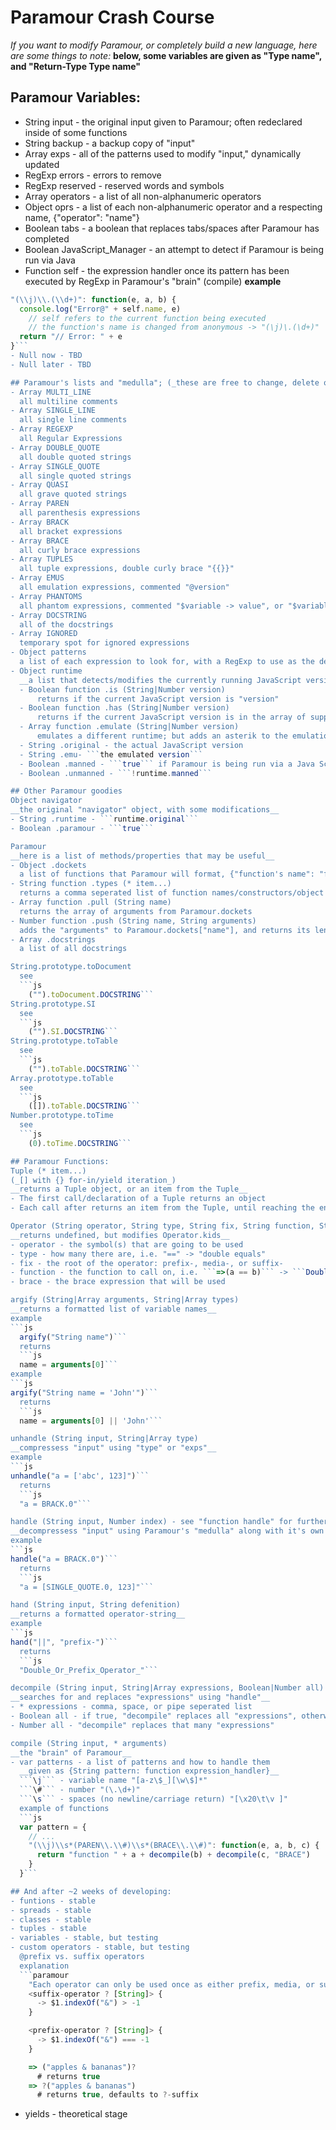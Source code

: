 # Paramour Crash Course
  _If you want to modify Paramour, or completely build a new language, here are some things to note:_
  __below, some variables are given as "Type name", and "Return-Type Type name"__
## Paramour Variables:
- String input - the original input given to Paramour; often redeclared inside of some functions
- String backup - a backup copy of "input"
- Array exps - all of the patterns used to modify "input," dynamically updated
- RegExp errors - errors to remove
- RegExp reserved - reserved words and symbols
- Array operators - a list of all non-alphanumeric operators
- Object oprs - a list of each non-alphanumeric operator and a respecting name, {"operator": "name"}
- Boolean tabs - a boolean that replaces tabs/spaces after Paramour has completed
- Boolean JavaScript_Manager - an attempt to detect if Paramour is being run via Java
- Function self - the expression handler once its pattern has been executed by RegExp in Paramour's "brain" (compile)
__example__
```js
"(\\j)\\.(\\d+)": function(e, a, b) {
  console.log("Error@" + self.name, e)
    // self refers to the current function being executed
    // the function's name is changed from anonymous -> "(\j)\.(\d+)"
  return "// Error: " + e
}```
- Null now - TBD
- Null later - TBD

## Paramour's lists and "medulla"; (_these are free to change, delete or otherwise add onto_)
- Array MULTI_LINE
  all multiline comments
- Array SINGLE_LINE
  all single line comments
- Array REGEXP
  all Regular Expressions
- Array DOUBLE_QUOTE
  all double quoted strings
- Array SINGLE_QUOTE
  all single quoted strings
- Array QUASI
  all grave quoted strings
- Array PAREN
  all parenthesis expressions
- Array BRACK
  all bracket expressions
- Array BRACE
  all curly brace expressions
- Array TUPLES
  all tuple expressions, double curly brace "{{}}"
- Array EMUS
  all emulation expressions, commented "@version"
- Array PHANTOMS
  all phantom expressions, commented "$variable -> value", or "$variable => value"
- Array DOCSTRING
  all of the docstrings
- Array IGNORED
  temporary spot for ignored expressions
- Object patterns
  a list of each expression to look for, with a RegExp to use as the delimiter; the pattern name must macth a variable name that is an array, example {"EMUS": /#\s+@1.5/}
- Object runtime
  __a list that detects/modifies the currently running JavaScript version__
  - Boolean function .is (String|Number version)
      returns if the current JavaScript version is "version"
  - Boolean function .has (String|Number version)
      returns if the current JavaScript version is in the array of supported versions
  - Array function .emulate (String|Number version)
      emulates a different runtime; but adds an asterik to the emulation number, example "1.8.*"
  - String .original - the actual JavaScript version
  - String .emu- ```the emulated version```
  - Boolean .manned - ```true``` if Paramour is being run via a Java Script Manager
  - Boolean .unmanned - ```!runtime.manned```

## Other Paramour goodies
Object navigator
__the original "navigator" object, with some modifications__
- String .runtime - ```runtime.original```
- Boolean .paramour - ```true```

Paramour
__here is a list of methods/properties that may be useful__
- Object .dockets
  a list of functions that Paramour will format, {"function's name": "function's arguments"}
- String function .types (* item...)
  returns a comma seperated list of function names/constructors/object types
- Array function .pull (String name)
  returns the array of arguments from Paramour.dockets
- Number function .push (String name, String arguments)
  adds the "arguments" to Paramour.dockets["name"], and returns its length
- Array .docstrings
  a list of all docstrings

String.prototype.toDocument
  see
  ```js
    ("").toDocument.DOCSTRING```
String.prototype.SI
  see
  ```js
    ("").SI.DOCSTRING```
String.prototype.toTable
  see
  ```js
    ("").toTable.DOCSTRING```
Array.prototype.toTable
  see
  ```js
    ([]).toTable.DOCSTRING```
Number.prototype.toTime
  see
  ```js
    (0).toTime.DOCSTRING```

## Paramour Functions:
Tuple (* item...)
(_[] with {} for-in/yield iteration_)
__returns a Tuple object, or an item from the Tuple__
- The first call/declaration of a Tuple returns an object
- Each call after returns an item from the Tuple, until reaching the end; then returns ```undefined```

Operator (String operator, String type, String fix, String function, String brace)
__returns undefined, but modifies Operator.kids__
- operator - the symbol(s) that are going to be used
- type - how many there are, i.e. "==" -> "double equals"
- fix - the root of the operator: prefix-, media-, or suffix-
- function - the function to call on, i.e. ```=>(a == b)``` -> ```Double_Equals_Operator```
- brace - the brace expression that will be used

argify (String|Array arguments, String|Array types)
__returns a formatted list of variable names__
example
```js
  argify("String name")```
  returns
  ```js
  name = arguments[0]```
example
```js
argify("String name = 'John'")```
  returns
  ```js
  name = arguments[0] || 'John'```

unhandle (String input, String|Array type)
__compressess "input" using "type" or "exps"__
example
```js
unhandle("a = ['abc', 123]")```
  returns
  ```js
  "a = BRACK.0"```

handle (String input, Number index) - see "function handle" for further detail
__decompressess "input" using Paramour's "medulla" along with it's own "medulla"__
example
```js
handle("a = BRACK.0")```
  returns
  ```js
  "a = [SINGLE_QUOTE.0, 123]"```

hand (String input, String defenition)
__returns a formatted operator-string__
example
```js
hand("||", "prefix-")```
  returns
  ```js
  "Double_Or_Prefix_Operator_"```

decompile (String input, String|Array expressions, Boolean|Number all)
__searches for and replaces "expressions" using "handle"__
- * expressions - comma, space, or pipe seperated list
- Boolean all - if true, "decompile" replaces all "expressions", otherwise just the first
- Number all - "decompile" replaces that many "expressions"

compile (String input, * arguments)
__the "brain" of Paramour__
- var patterns - a list of patterns and how to handle them
  __given as {String pattern: function expression_handler}__
  ```\j``` - variable name "[a-z\$_][\w\$]*"
  ```\#``` - number "(\.\d+)"
  ```\s``` - spaces (no newline/carriage return) "[\x20\t\v ]"
  example of functions
  ```js
  var pattern = {
    // ...
    "(\\j)\\s*(PAREN\\.\\#)\\s*(BRACE\\.\\#)": function(e, a, b, c) {
      return "function " + a + decompile(b) + decompile(c, "BRACE")
    }
  }```

## And after ~2 weeks of developing:
- funtions - stable
- spreads - stable
- classes - stable
- tuples - stable
- variables - stable, but testing
- custom operators - stable, but testing
  @prefix vs. suffix operators
  explanation
  ```paramour
    "Each operator can only be used once as either prefix, media, or suffix"
    <suffix-operator ? [String]> {
      -> $1.indexOf("&") > -1
    }

    <prefix-operator ? [String]> {
      -> $1.indexOf("&") === -1
    }

    => ("apples & bananas")?
      # returns true
    => ?("apples & bananas")
      # returns true, defaults to ?-suffix
  ```
- yields - theoretical stage